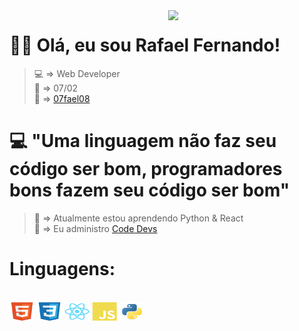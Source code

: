 <img src='https://mta.sa/wp-content/uploads/2017/09/1.gif' min-width="250px" max-width="250px" width="250px" align="right" />

# 👋🏻 Olá, eu sou Rafael Fernando!
> 💻 => Web Developer <br/>
> 🎂 => 07/02 <br/>
> 🪪 => <a href="https://07fael08.netlify.app" >07fael08</a>

# 💻 "Uma linguagem não faz seu código ser bom, programadores bons fazem seu código ser bom"
> 📝 => Atualmente estou aprendendo Python & React <br/>
> 🔨 => Eu administro [Code Devs](https://discord.gg/6EPCv2Z5)

# Linguagens:
<div style="display: inline_block"><br>
  <img align="center" alt="HTML" height="30" width="40" src="https://raw.githubusercontent.com/devicons/devicon/master/icons/html5/html5-original.svg">
  <img align="center" alt="CSS" height="30" width="40" src="https://raw.githubusercontent.com/devicons/devicon/master/icons/css3/css3-original.svg">
  <img align="center" alt="React" height="30" width="40" src="https://raw.githubusercontent.com/devicons/devicon/master/icons/react/react-original.svg">
  <img align="center" alt="Js" height="30" width="40" src="https://raw.githubusercontent.com/devicons/devicon/master/icons/javascript/javascript-plain.svg">
  <img align="center" alt="Python" height="30" width="40" src="https://raw.githubusercontent.com/devicons/devicon/master/icons/python/python-original.svg">
</div>
